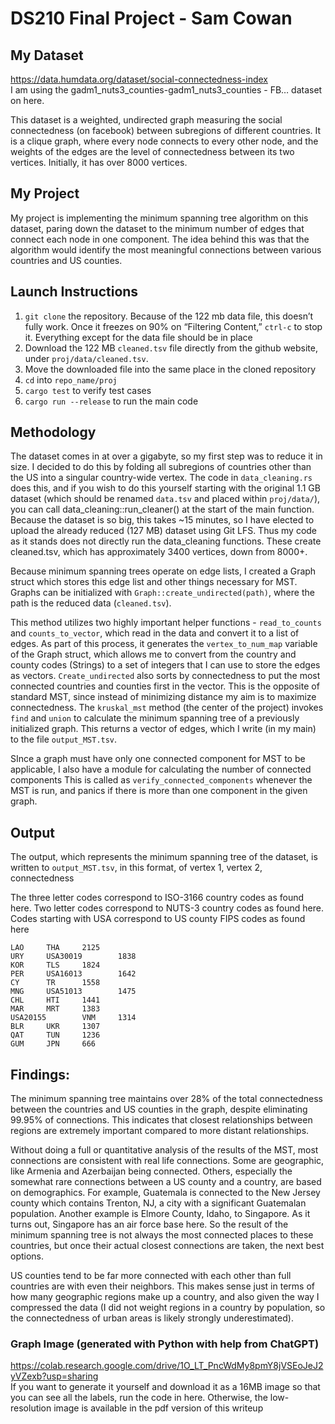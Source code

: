 # DS210 Final Project - Sam Cowan

## My Dataset

https://data.humdata.org/dataset/social-connectedness-index  
I am using the gadm1_nuts3_counties-gadm1_nuts3_counties - FB… dataset on here.


This dataset is a weighted, undirected graph measuring the social connectedness (on facebook)  between subregions of different countries. It is a clique graph, where every node connects to every other node, and the weights of the edges are the level of connectedness between its two vertices. Initially, it has over 8000 vertices.

## My Project

My project is implementing the minimum spanning tree algorithm on this dataset, paring down the dataset to the minimum number of edges that connect each node in one component. The idea behind this was that the algorithm would identify the most meaningful connections between various countries and US counties. 

## Launch Instructions

1. `git clone` the repository. Because of the 122 mb data file, this doesn’t fully work. Once it freezes on 90% on “Filtering Content,” `ctrl-c` to stop it. Everything except for the data file should be in place
2. Download the 122 MB `cleaned.tsv` file directly from the github website, under `proj/data/cleaned.tsv`. 
3. Move the downloaded file into the same place in the cloned repository
4. `cd` into `repo_name/proj`
5. `cargo test` to verify test cases
6. `cargo run --release` to run the main code 


## Methodology
The dataset comes in at over a gigabyte, so my first step was to reduce it in size. I decided to do this by folding all subregions of countries other than the US into a singular country-wide vertex. The code in `data_cleaning.rs` does this, and if you wish to do this yourself starting with the original 1.1 GB dataset (which should be renamed `data.tsv` and placed within `proj/data/`), you can call data_cleaning::run_cleaner() at the start of the main function. Because the dataset is so big, this takes ~15 minutes, so I have elected to upload the already reduced (127 MB) dataset using Git LFS. Thus my code as it stands does not directly run the data_cleaning functions. These create cleaned.tsv, which has approximately 3400 vertices, down from 8000+.

 Because minimum spanning trees operate on edge lists, I created a Graph struct which stores this edge list and other things necessary for MST. Graphs can be initialized with `Graph::create_undirected(path)`, where the path is the reduced data (`cleaned.tsv`).  

This method utilizes two highly important helper functions - `read_to_counts` and `counts_to_vector`, which read in the data and convert it to a list of edges. As part of this process, it generates the `vertex_to_num_map` variable of the Graph struct, which allows me to convert from the country and county codes (Strings) to a set of integers that I can use to store the edges as vectors. `Create_undirected` also sorts by connectedness to put the most connected countries and counties first in the vector. This is the opposite of standard MST, since instead of minimizing distance my aim is to maximize connectedness.
The `kruskal_mst` method (the center of the project) invokes `find` and `union` to calculate the minimum spanning tree of a previously initialized graph. This returns a vector of edges, which I write (in my main) to the file `output_MST.tsv`. 

SInce a graph must have only one connected component for MST to be applicable, I also have a module for calculating the number of connected components This is called as `verify_connected_components` whenever the MST is run, and panics if there is more than one component in the given graph.



## Output
The output, which represents the minimum spanning tree of the dataset, is written to `output_MST.tsv`, in this format, of vertex 1, vertex 2, connectedness

The three letter codes correspond to ISO-3166 country codes as found here. 
Two letter codes correspond to NUTS-3 country codes as found here.
Codes starting with USA correspond to US county FIPS codes as found here


```
LAO 	THA 	2125
URY 	USA30019    	1838
KOR 	TLS 	1824
PER 	USA16013    	1642
CY  	TR  	1558
MNG 	USA51013    	1475
CHL 	HTI 	1441
MAR 	MRT 	1383
USA20155    	VNM 	1314
BLR 	UKR 	1307
QAT 	TUN 	1236
GUM 	JPN 	666
```



## Findings:

The minimum spanning tree maintains over 28% of the total connectedness between the countries and US counties in the graph, despite eliminating 99.95% of connections. This indicates that closest relationships between regions are extremely important compared to more distant relationships.

Without doing a full or quantitative analysis of the results of the MST, most connections are consistent with real life connections. Some are geographic, like Armenia and Azerbaijan being connected. Others, especially the somewhat rare connections between a US county and a country, are based on demographics. For example, Guatemala is connected to the New Jersey county which contains Trenton, NJ, a city with a significant Guatemalan population. Another example is Elmore County, Idaho, to Singapore. As it turns out, Singapore has an air force base here. So the result of the minimum spanning tree is not always the most connected places to these countries, but once their actual closest connections are taken, the next best options.


US counties tend to be far more connected with each other than full countries are with even their neighbors. This makes sense just in terms of how many geographic regions make up a country, and also given the way I compressed the data (I did not weight regions in a country by population, so the connectedness of urban areas is likely strongly underestimated).

### Graph Image (generated with Python with help from ChatGPT)

https://colab.research.google.com/drive/1O_LT_PncWdMy8pmY8jVSEoJeJ2yVZexb?usp=sharing  
If you want to generate it yourself and download it as a 16MB image so that you can see all the labels, run the code in here. Otherwise, the low-resolution image is available in the pdf version of this writeup